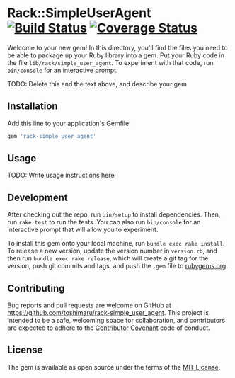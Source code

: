 # Rack::SimpleUserAgent [![Build Status](https://travis-ci.org/toshimaru/rack-simple_user_agent.svg?branch=travis-ci)](https://travis-ci.org/toshimaru/rack-simple_user_agent) [![Coverage Status](https://coveralls.io/repos/github/toshimaru/rack-simple_user_agent/badge.svg?branch=travis-ci)](https://coveralls.io/github/toshimaru/rack-simple_user_agent?branch=travis-ci)

Welcome to your new gem! In this directory, you'll find the files you need to be able to package up your Ruby library into a gem. Put your Ruby code in the file `lib/rack/simple_user_agent`. To experiment with that code, run `bin/console` for an interactive prompt.

TODO: Delete this and the text above, and describe your gem

## Installation

Add this line to your application's Gemfile:

```ruby
gem 'rack-simple_user_agent'
```

## Usage

TODO: Write usage instructions here

## Development

After checking out the repo, run `bin/setup` to install dependencies. Then, run `rake test` to run the tests. You can also run `bin/console` for an interactive prompt that will allow you to experiment.

To install this gem onto your local machine, run `bundle exec rake install`. To release a new version, update the version number in `version.rb`, and then run `bundle exec rake release`, which will create a git tag for the version, push git commits and tags, and push the `.gem` file to [rubygems.org](https://rubygems.org).

## Contributing

Bug reports and pull requests are welcome on GitHub at https://github.com/toshimaru/rack-simple_user_agent. This project is intended to be a safe, welcoming space for collaboration, and contributors are expected to adhere to the [Contributor Covenant](http://contributor-covenant.org) code of conduct.

## License

The gem is available as open source under the terms of the [MIT License](http://opensource.org/licenses/MIT).
